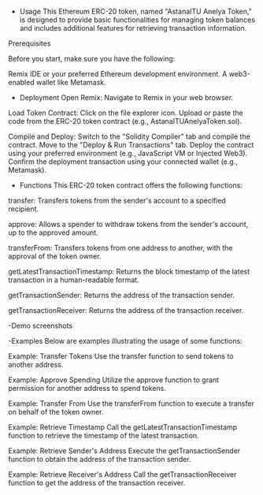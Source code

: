 - Usage
This Ethereum ERC-20 token, named "AstanaITU Anelya Token," is designed to provide basic functionalities for managing token balances and includes additional features for retrieving transaction information.

Prerequisites

Before you start, make sure you have the following:

Remix IDE or your preferred Ethereum development environment. A web3-enabled wallet like Metamask.

- Deployment
Open Remix: Navigate to Remix in your web browser.

Load Token Contract: Click on the file explorer icon. Upload or paste the code from the ERC-20 token contract (e.g., AstanaITUAnelyaToken.sol).

Compile and Deploy: Switch to the "Solidity Compiler" tab and compile the contract. Move to the "Deploy & Run Transactions" tab. Deploy the contract using your preferred environment (e.g., JavaScript VM or Injected Web3). Confirm the deployment transaction using your connected wallet (e.g., Metamask).

- Functions
This ERC-20 token contract offers the following functions:

transfer: Transfers tokens from the sender's account to a specified recipient.

approve: Allows a spender to withdraw tokens from the sender's account, up to the approved amount.

transferFrom: Transfers tokens from one address to another, with the approval of the token owner.

getLatestTransactionTimestamp: Returns the block timestamp of the latest transaction in a human-readable format.

getTransactionSender: Returns the address of the transaction sender.

getTransactionReceiver: Returns the address of the transaction receiver.

-Demo screenshots  

-Examples
Below are examples illustrating the usage of some functions:

Example: Transfer Tokens Use the transfer function to send tokens to another address.

Example: Approve Spending Utilize the approve function to grant permission for another address to spend tokens.

Example: Transfer From Use the transferFrom function to execute a transfer on behalf of the token owner.

Example: Retrieve Timestamp Call the getLatestTransactionTimestamp function to retrieve the timestamp of the latest transaction.

Example: Retrieve Sender's Address Execute the getTransactionSender function to obtain the address of the transaction sender.

Example: Retrieve Receiver's Address Call the getTransactionReceiver function to get the address of the transaction receiver.
